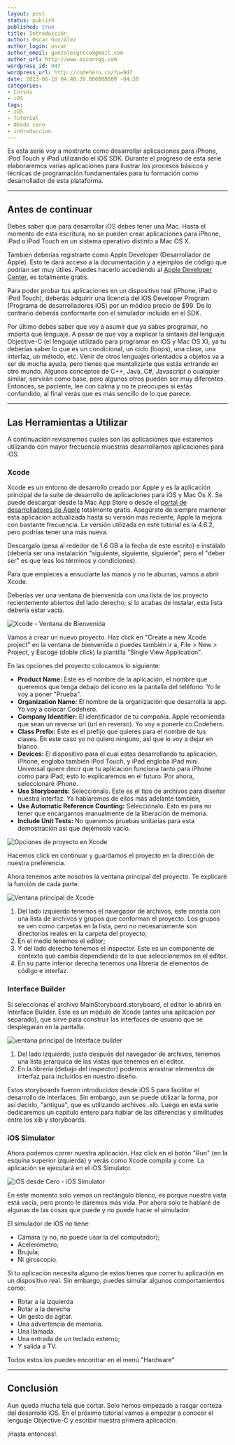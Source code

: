 ```yaml
---
layout: post
status: publish
published: true
title: Introducción
author: Oscar González
author_login: oscar
author_email: gonzalezgreco@gmail.com
author_url: http://www.oscarvgg.com
wordpress_id: 947
wordpress_url: http://codehero.co/?p=947
date: 2013-06-10 04:40:39.000000000 -04:30
categories:
- Cursos
- iOS
tags:
- iOS
- Tutorial
- desde cero
- indroduccion
---
```

<p>Es esta serie voy a mostrarte como desarrollar aplicaciones para iPhone, iPod Touch y iPad utilizando el iOS SDK. Durante el progreso de esta serie elaboraremos varias aplicaciones para ilustrar los procesos básicos y técnicas de programación fundamentales para tu formación como desarrollador de esta plataforma.</p>

<hr />

<h2>Antes de continuar</h2>

<p>Debes saber que para desarrollar iOS debes tener una Mac. Hasta el momento de esta escritura, no se pueden crear aplicaciones para iPhone, iPad o iPod Touch en un sistema operativo distinto a Mac OS X.</p>

<p>También deberías registrarte como Apple Developer (Desarrollador de Apple). Esto te dará acceso a la documentación y a ejemplos de código que podrían ser muy útiles. Puedes hacerlo accediendo al <a href="https://developer.apple.com/">Apple Developer Center</a>, es totalmente gratis.</p>

<p>Para poder probar tus aplicaciones en un dispositivo real (iPhone, iPad o iPod Touch), deberás adquirir una licencia del iOS Developer Program (Programa de desarrolladores iOS) por un módico precio de $99. De lo contrario deberás conformarte con el simulador incluido en el SDK.</p>

<p>Por último debes saber que voy a asumir que ya sabes programar, no importa que lenguaje. A pesar de que voy a explicar la sintaxis del lenguaje Objective-C (el lenguaje utilizado para programar en iOS y Mac OS X), ya tu deberías saber lo que es un condicional, un ciclo (loops), una clase, una interfaz, un método, etc. Venir de otros lenguajes orientados a objetos va a ser de mucha ayuda, pero tienes que mentalizarte que estás entrando en otro mundo. Algunos conceptos de C++, Java, C#, Javascript o cualquier similar, servirán como base, pero algunos otros pueden ser muy diferentes. Entonces, se paciente, lee con calma y no te preocupes si estás confundido, al final verás que es más sencillo de lo que parece.</p>

<hr />

<h2>Las Herramientas a Utilizar</h2>

<p>A continuación revisaremos cuales son las aplicaciones que estaremos utilizando con mayor frecuencia muestras desarrollamos aplicaciones para iOS.</p>

<h3>Xcode</h3>

<p>Xcode es un entorno de desarrollo creado por Apple y es la aplicación principal de la suite de desarrollo de aplicaciones para iOS y Mac Os X. Se puede descargar desde la Mac App Store o desde el <a href="https://developer.apple.com/xcode/">portal de desarrolladores de Apple</a> totalmente gratis. Asegúrate de siempre mantener esta aplicación actualizada hasta su versión más reciente, Apple la mejora con bastante frecuencia. La versión utilizada en este tutorial es la 4.6.2, pero podrías tener una más nueva.</p>

<p>Descargalo (pesa al rededor de 1.6 GB a la fecha de este escrito) e instálalo (debería ser una instalación "siguiente, siguiente, siguiente", pero el "deber ser" es que leas los términos y condiciones).</p>

<p>Para que empieces a ensuciarte las manos y no te aburras, vamos a abrir Xcode.</p>

<p>Deberías ver una ventana de bienvenida con una lista de los proyecto recientemente abiertos del lado derecho; si lo acabas de instalar, esta lista debería estar vacía.</p>

<p><img src="http://i.imgur.com/HA7sUzN.jpg" alt="Xcode - Ventana de Bienvenida" class="aligncenter size-full wp-image-961" /></p>

<p>Vamos a crear un nuevo proyecto. Haz click en "Create a new Xcode project" en la ventana de bienvenida o puedes también ir a, File > New > Project, y Escoge (doble click) la plantilla "Single View Application".</p>

<p>En las opciones del proyecto colocamos lo siguiente:</p>

<ul>
<li><strong>Product Name:</strong> Este es el nombre de la aplicación, el nombre que queremos que tenga debajo del icono en la pantalla del teléfono. Yo le voy a poner "Prueba".</li>
<li><strong>Organization Name:</strong> El nombre de la organización que desarrolla la app. Yo voy a colocar Codehero.</li>
<li><strong>Company Identifier:</strong> El identificador de tu compañía. Apple recomienda que sean un reverse url (url en reverso). Yo voy a ponerle co.Codehero.</li>
<li><strong>Class Prefix:</strong> Este es el prefijo que quieres para el nombre de tus clases. En este caso yo no quiero ninguno, así que lo voy a dejar en blanco.</li>
<li><strong>Devices:</strong> El dispositivo para el cual estas desarrollando tu aplicación. iPhone, engloba también iPod Touch, y iPad engloba iPad mini. Universal quiere decir que tu aplicación funciona tanto para iPhone como para iPad; esto lo explicaremos en el futuro. Por ahora, seleccionaré iPhone.</li>
<li><strong>Use Storyboards:</strong> Selecciónalo. Este es el tipo de archivos para diseñar nuestra interfaz. Ya hablaremos de ellos más adelante también,</li>
<li><strong>Use Automatic Reference Counting:</strong> Selecciónalo. Esto es para no tener que encargarnos manualmente de la liberación de memoria.</li>
<li><strong>Include Unit Tests:</strong> No queremos pruebas unitarias para esta demostración así que dejémoslo vacío.</li>
</ul>

<p><img src="http://i.imgur.com/47XFu7G.jpg" alt="Opciones de proyecto en Xcode" class="aligncenter size-full wp-image-962" /></p>

<p>Hacemos click en continuar y guardamos el proyecto en la dirección de nuestra preferencia.</p>

<p>Ahora tenemos ante nosotros la ventana principal del proyecto. Te explicaré la función de cada parte.</p>

<p><img src="http://codehero.co/oc-content/uploads/2013/06/Screen-Shot-2013-06-09-at-11.39.09-PM.jpg" alt="Ventana principal de Xcode" class="aligncenter size-full wp-image-967" /></p>

<ol>
<li>Del lado izquierdo tenemos el navegador de archivos, este consta con una lista de archivos y grupos que conforman el proyecto. Los grupos se ven como carpetas en la lista, pero no necesariamente son directorios reales en la carpeta del proyecto;</li>
<li>En el medio tenemos el editor;</li>
<li>Y del lado derecho tenemos el inspector. Este es un componente de contexto que cambia dependiendo de lo que seleccionemos en el editor.</li>
<li>En su parte inferior derecha tenemos una librería de elementos de código e interfaz.</li>
</ol>

<h3>Interface Builder</h3>

<p>Si seleccionas el archivo MainStoryboard.storyboard, el editor lo abrirá en Interface Builder. Este es un módulo de Xcode (antes una aplicación por separado), que sirve para construir las interfaces de usuario que se desplegarán en la pantalla.</p>

<p><img src="http://i.imgur.com/hJQ5WsJ.jpg" alt="ventana principal de Interface builder" class="aligncenter size-full wp-image-968" /></p>

<ol>
<li>Del lado izquierdo, justo después del navegador de archivos, tenemos una lista jerárquica de las vistas que tenemos en el editor. </li>
<li>En la librería (debajo del inspector) podemos arrastrar elementos de interfaz para incluirlos en nuestro diseño.</li>
</ol>

<p>Estos storyboards fueron introducidos desde iOS 5 para facilitar el desarrollo de interfaces. Sin embargo, aun se puede utilizar la forma, por así decirlo, "antigua", que es utilizando archivos .xib. Luego en esta serie dedicaremos un capitulo entero para hablar de las diferencias y similitudes entre los xib y storyboards.</p>

<h3>iOS Simulator</h3>

<p>Ahora podemos correr nuestra aplicación. Haz click en el botón "Run" (en la esquina superior izquierda) y verás como Xcode compila y corre. La aplicación se ejecutará en el iOS Simulator.</p>

<p><img src="http://i.imgur.com/3XfQHWv.jpg" alt="iOS desde Cero - iOS Simulator" class="aligncenter size-full wp-image-969" /></p>

<p>En este momento solo vemos un rectángulo blanco, es porque nuestra vista está vacía, pero pronto le daremos más vida. Por ahora solo te hablaré de algunas de las cosas que puede y no puede hacer el simulador.</p>

<p>El simulador de iOS no tiene:</p>

<ul>
<li>Cámara (y no, no puede usar la del computador);</li>
<li>Acelerómetro;</li>
<li>Brujula;</li>
<li>Ni giroscopio.</li>
</ul>

<p>Si tu aplicación necesita alguno de estos tienes que correr tu aplicación en un dispositivo real. Sin embargo, puedes simular algunos comportamientos como:</p>

<ul>
<li>Rotar a la izquierda</li>
<li>Rotar a la derecha</li>
<li>Un gesto de agitar.</li>
<li>Una advertencia de memoria.</li>
<li>Una llamada.</li>
<li>Una entrada de un teclado externo;</li>
<li>Y salida a TV.</li>
</ul>

<p>Todos estos los puedes encontrar en el menú "Hardware"</p>

<hr />

<h2>Conclusión</h2>

<p>Aun queda mucha tela que cortar. Solo hemos empezado a rasgar corteza del desarrollo iOS. En el próximo tutorial vamos a empezar a conocer el lenguaje Objective-C y escribir nuestra primera aplicación.</p>

<p>¡Hasta entonces!.</p>

